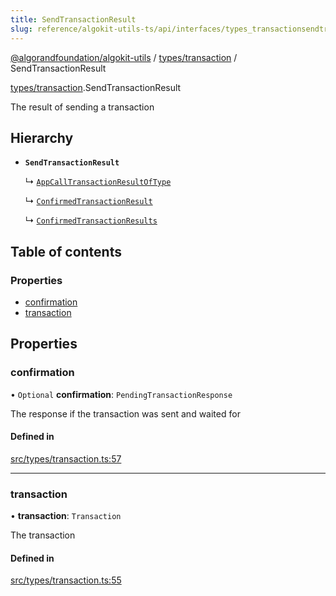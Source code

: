 ```yaml
---
title: SendTransactionResult
slug: reference/algokit-utils-ts/api/interfaces/types_transactionsendtransactionresult
---
```


[@algorandfoundation/algokit-utils](/reference/algokit-utils-ts/api/overview) / [types/transaction](/reference/algokit-utils-ts/api/modules/types_transaction/) / SendTransactionResult

[types/transaction](/reference/algokit-utils-ts/api/modules/types_transaction/).SendTransactionResult

The result of sending a transaction

## Hierarchy

- **`SendTransactionResult`**

  ↳ [`AppCallTransactionResultOfType`](/reference/algokit-utils-ts/api/interfaces/types_appappcalltransactionresultoftype/)

  ↳ [`ConfirmedTransactionResult`](/reference/algokit-utils-ts/api/interfaces/types_transactionconfirmedtransactionresult/)

  ↳ [`ConfirmedTransactionResults`](/reference/algokit-utils-ts/api/interfaces/types_transactionconfirmedtransactionresults/)

## Table of contents

### Properties

- [confirmation](#confirmation)
- [transaction](#transaction)

## Properties

### confirmation

• `Optional` **confirmation**: `PendingTransactionResponse`

The response if the transaction was sent and waited for

#### Defined in

[src/types/transaction.ts:57](https://github.com/algorandfoundation/algokit-utils-ts/blob/main/src/types/transaction.ts#L57)

---

### transaction

• **transaction**: `Transaction`

The transaction

#### Defined in

[src/types/transaction.ts:55](https://github.com/algorandfoundation/algokit-utils-ts/blob/main/src/types/transaction.ts#L55)
